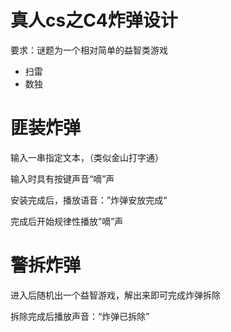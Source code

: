 # 真人cs之C4炸弹设计

要求：谜题为一个相对简单的益智类游戏

- 扫雷
- 数独



# 匪装炸弹

输入一串指定文本，（类似金山打字通）

输入时具有按键声音“嘀”声

安装完成后，播放语音：”炸弹安放完成“

完成后开始规律性播放”嘀”声



# 警拆炸弹

进入后随机出一个益智游戏，解出来即可完成炸弹拆除

拆除完成后播放声音：“炸弹已拆除”

